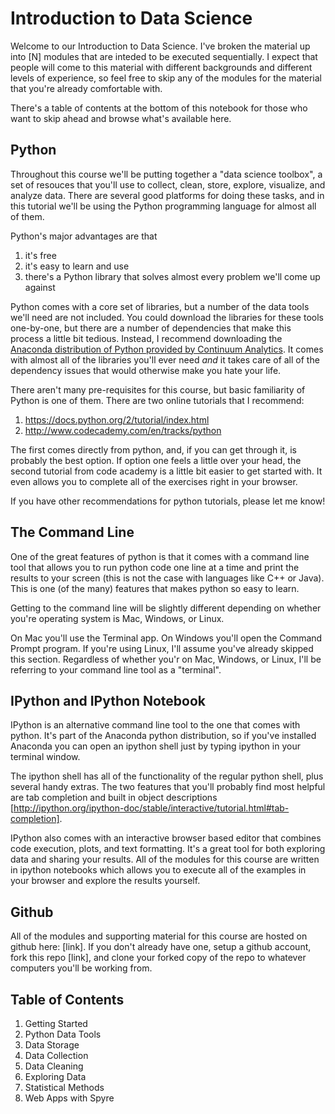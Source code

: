 Introduction to Data Science
====
Welcome to our Introduction to Data Science. I've broken the material up into [N] modules that are inteded to be executed sequentially. I expect that people will come to this material with different backgrounds and different levels of experience, so feel free to skip any of the modules for the material that you're already comfortable with.

There's a table of contents at the bottom of this notebook for those who want to skip ahead and browse what's available here.

Python
-----
Throughout this course we'll be putting together a "data science toolbox", a set of resouces that you'll use to collect, clean, store, explore, visualize, and analyze data. There are several good platforms for doing these tasks, and in this tutorial we'll be using the Python programming language for almost all of them.

Python's major advantages are that

1. it's free
2. it's easy to learn and use
3. there's a Python library that solves almost every problem we'll come up against

Python comes with a core set of libraries, but a number of the data tools we'll need are not included. You could download the libraries for these tools one-by-one, but there are a number of dependencies that make this process a little bit tedious. Instead, I recommend downloading the [Anaconda distribution of Python provided by Continuum Analytics](https://docs.continuum.io/anaconda/install). It comes with almost all of the libraries you'll ever need *and* it takes care of all of the dependency issues that would otherwise make you hate your life.

There aren't many pre-requisites for this course, but basic familiarity of Python is one of them. There are two online tutorials that I recommend:

1. https://docs.python.org/2/tutorial/index.html
2. http://www.codecademy.com/en/tracks/python

The first comes directly from python, and, if you can get through it, is probably the best option. If option one feels a little over your head, the second tutorial from code academy is a little bit easier to get started with. It even allows you to complete all of the exercises right in your browser.

If you have other recommendations for python tutorials, please let me know!

The Command Line
--
One of the great features of python is that it comes with a command line tool that allows you to run python code one line at a time and print the results to your screen (this is not the case with languages like C++ or Java). This is one (of the many) features that makes python so easy to learn.

Getting to the command line will be slightly different depending on whether you're operating system is Mac, Windows, or Linux.

On Mac you'll use the Terminal app. On Windows you'll open the Command Prompt program. If you're using Linux, I'll assume you've already skipped this section. Regardless of whether you'r on Mac, Windows, or Linux, I'll be referring to your command line tool as a "terminal".

IPython and IPython Notebook
--
IPython is an alternative command line tool to the one that comes with python. It's part of the Anaconda python distribution, so if you've installed Anaconda you can open an ipython shell just by typing ipython in your terminal window.

The ipython shell has all of the functionality of the regular python shell, plus several handy extras. The two features that you'll probably find most helpful are tab completion and built in object descriptions [http://ipython.org/ipython-doc/stable/interactive/tutorial.html#tab-completion].

IPython also comes with an interactive browser based editor that combines code execution, plots, and text formatting. It's a great tool for both exploring data and sharing your results. All of the modules for this course are written in ipython notebooks which allows you to execute all of the examples in your browser and explore the results yourself.


Github
--
All of the modules and supporting material for this course are hosted on github here: [link]. If you don't already have one, setup a github account, fork this repo [link], and clone your forked copy of the repo to whatever computers you'll be working from.

Table of Contents
---
1. Getting Started
2. Python Data Tools
3. Data Storage
4. Data Collection
5. Data Cleaning
6. Exploring Data
7. Statistical Methods
8. Web Apps with Spyre
